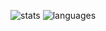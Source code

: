 ![stats](https://github-readme-stats.vercel.app/api?username=kurapan&count_private=true)
![languages](https://github-readme-stats.vercel.app/api/top-langs/?username=kurapan)

<!--### Hi there 👋 -->

<!--
**kurapan/kurapan** is a ✨ _special_ ✨ repository because its `README.md` (this file) appears on your GitHub profile.

Here are some ideas to get you started:

- 🔭 I’m currently working on ...
- 🌱 I’m currently learning ...
- 👯 I’m looking to collaborate on ...
- 🤔 I’m looking for help with ...
- 💬 Ask me about ...
- 📫 How to reach me: ...
- 😄 Pronouns: ...
- ⚡ Fun fact: ...
-->
